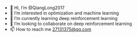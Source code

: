 - 👋 Hi, I’m @QiangLong2017
- 👀 I’m interested in optimization and machine learning
- 🌱 I’m currently learning deep reinforcement learning
- 💞️ I’m looking to collaborate on deep reinforcement learning
- 📫 How to reach me 27131375@qq.com

<!---
QiangLong2017/QiangLong2017 is a ✨ special ✨ repository because its `README.md` (this file) appears on your GitHub profile.
You can click the Preview link to take a look at your changes.
--->

